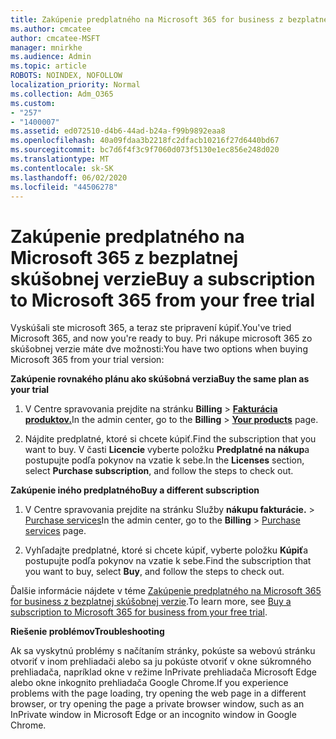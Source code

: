 ```yaml
---
title: Zakúpenie predplatného na Microsoft 365 for business z bezplatnej skúšobnej verzie
ms.author: cmcatee
author: cmcatee-MSFT
manager: mnirkhe
ms.audience: Admin
ms.topic: article
ROBOTS: NOINDEX, NOFOLLOW
localization_priority: Normal
ms.collection: Adm_O365
ms.custom:
- "257"
- "1400007"
ms.assetid: ed072510-d4b6-44ad-b24a-f99b9892eaa8
ms.openlocfilehash: 40a09fdaa3b2218fc2dfacb10216f27d6440bd67
ms.sourcegitcommit: bc7d6f4f3c9f7060d073f5130e1ec856e248d020
ms.translationtype: MT
ms.contentlocale: sk-SK
ms.lasthandoff: 06/02/2020
ms.locfileid: "44506278"
---
```

# <a name="buy-a-subscription-to-microsoft-365-from-your-free-trial"></a><span data-ttu-id="67488-102">Zakúpenie predplatného na Microsoft 365 z bezplatnej skúšobnej verzie</span><span class="sxs-lookup"><span data-stu-id="67488-102">Buy a subscription to Microsoft 365 from your free trial</span></span>

<span data-ttu-id="67488-103">Vyskúšali ste microsoft 365, a teraz ste pripravení kúpiť.</span><span class="sxs-lookup"><span data-stu-id="67488-103">You've tried Microsoft 365, and now you're ready to buy.</span></span> <span data-ttu-id="67488-104">Pri nákupe microsoft 365 zo skúšobnej verzie máte dve možnosti:</span><span class="sxs-lookup"><span data-stu-id="67488-104">You have two options when buying Microsoft 365 from your trial version:</span></span>
  
 <span data-ttu-id="67488-105">**Zakúpenie rovnakého plánu ako skúšobná verzia**</span><span class="sxs-lookup"><span data-stu-id="67488-105">**Buy the same plan as your trial**</span></span>
  
1. <span data-ttu-id="67488-106">V Centre spravovania prejdite na stránku **Billing** \> **[Fakturácia produktov.](https://go.microsoft.com/fwlink/p/?linkid=842054)**</span><span class="sxs-lookup"><span data-stu-id="67488-106">In the admin center, go to the **Billing** \> **[Your products](https://go.microsoft.com/fwlink/p/?linkid=842054)** page.</span></span>

2. <span data-ttu-id="67488-107">Nájdite predplatné, ktoré si chcete kúpiť.</span><span class="sxs-lookup"><span data-stu-id="67488-107">Find the subscription that you want to buy.</span></span> <span data-ttu-id="67488-108">V časti **Licencie** vyberte položku **Predplatné na nákup**a postupujte podľa pokynov na vzatie k sebe.</span><span class="sxs-lookup"><span data-stu-id="67488-108">In the **Licenses** section, select **Purchase subscription**, and follow the steps to check out.</span></span>

<span data-ttu-id="67488-109">**Zakúpenie iného predplatného**</span><span class="sxs-lookup"><span data-stu-id="67488-109">**Buy a different subscription**</span></span>
  
1. <span data-ttu-id="67488-110">V Centre spravovania prejdite na stránku Služby **nákupu fakturácie.** \> [Purchase services](https://go.microsoft.com/fwlink/p/?linkid=868433)</span><span class="sxs-lookup"><span data-stu-id="67488-110">In the admin center, go to the **Billing** \> [Purchase services](https://go.microsoft.com/fwlink/p/?linkid=868433) page.</span></span>

3. <span data-ttu-id="67488-111">Vyhľadajte predplatné, ktoré si chcete kúpiť, vyberte položku **Kúpiť**a postupujte podľa pokynov na vzatie k sebe.</span><span class="sxs-lookup"><span data-stu-id="67488-111">Find the subscription that you want to buy, select **Buy**, and follow the steps to check out.</span></span>

<span data-ttu-id="67488-112">Ďalšie informácie nájdete v téme [Zakúpenie predplatného na Microsoft 365 for business z bezplatnej skúšobnej verzie](https://docs.microsoft.com/microsoft-365/commerce/buy-a-subscription-from-your-free-trial).</span><span class="sxs-lookup"><span data-stu-id="67488-112">To learn more, see [Buy a subscription to Microsoft 365 for business from your free trial](https://docs.microsoft.com/microsoft-365/commerce/buy-a-subscription-from-your-free-trial).</span></span>

<span data-ttu-id="67488-113">**Riešenie problémov**</span><span class="sxs-lookup"><span data-stu-id="67488-113">**Troubleshooting**</span></span>

<span data-ttu-id="67488-114">Ak sa vyskytnú problémy s načítaním stránky, pokúste sa webovú stránku otvoriť v inom prehliadači alebo sa ju pokúste otvoriť v okne súkromného prehliadača, napríklad okne v režime InPrivate prehliadača Microsoft Edge alebo okne inkognito prehliadača Google Chrome.</span><span class="sxs-lookup"><span data-stu-id="67488-114">If you experience problems with the page loading, try opening the web page in a different browser, or try opening the page a private browser window, such as an InPrivate window in Microsoft Edge or an incognito window in Google Chrome.</span></span>
